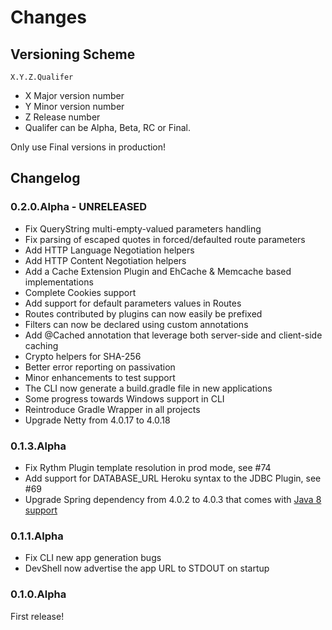 # Changes

## Versioning Scheme

    X.Y.Z.Qualifer

- X Major version number
- Y Minor version number
- Z Release number
- Qualifer can be Alpha, Beta, RC or Final.

Only use Final versions in production!


## Changelog


### 0.2.0.Alpha - UNRELEASED

- Fix QueryString multi-empty-valued parameters handling
- Fix parsing of escaped quotes in forced/defaulted route parameters
- Add HTTP Language Negotiation helpers
- Add HTTP Content Negotiation helpers
- Add a Cache Extension Plugin and EhCache & Memcache based implementations
- Complete Cookies support
- Add support for default parameters values in Routes
- Routes contributed by plugins can now easily be prefixed
- Filters can now be declared using custom annotations
- Add @Cached annotation that leverage both server-side and client-side caching
- Crypto helpers for SHA-256
- Better error reporting on passivation
- Minor enhancements to test support
- The CLI now generate a build.gradle file in new applications
- Some progress towards Windows support in CLI
- Reintroduce Gradle Wrapper in all projects
- Upgrade Netty from 4.0.17 to 4.0.18


### 0.1.3.Alpha

- Fix Rythm Plugin template resolution in prod mode, see #74
- Add support for DATABASE_URL Heroku syntax to the JDBC Plugin, see #69
- Upgrade Spring dependency from 4.0.2 to 4.0.3 that comes with [Java 8 support](http://spring.io/blog/2014/03/27/spring-framework-4-0-3-released-with-java-8-support-now-production-ready)


### 0.1.1.Alpha

- Fix CLI new app generation bugs
- DevShell now advertise the app URL to STDOUT on startup


### 0.1.0.Alpha

First release!

